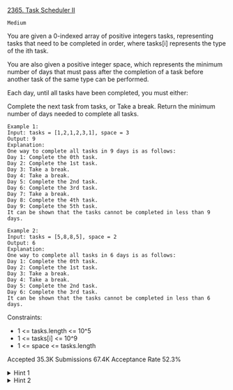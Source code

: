 [2365. Task Scheduler II](https://leetcode.com/problems/task-scheduler-ii/)

`Medium`

You are given a 0-indexed array of positive integers tasks, representing tasks that need to be completed in order, where tasks[i] represents the type of the ith task.

You are also given a positive integer space, which represents the minimum number of days that must pass after the completion of a task before another task of the same type can be performed.

Each day, until all tasks have been completed, you must either:

Complete the next task from tasks, or
Take a break.
Return the minimum number of days needed to complete all tasks.

```
Example 1:
Input: tasks = [1,2,1,2,3,1], space = 3
Output: 9
Explanation:
One way to complete all tasks in 9 days is as follows:
Day 1: Complete the 0th task.
Day 2: Complete the 1st task.
Day 3: Take a break.
Day 4: Take a break.
Day 5: Complete the 2nd task.
Day 6: Complete the 3rd task.
Day 7: Take a break.
Day 8: Complete the 4th task.
Day 9: Complete the 5th task.
It can be shown that the tasks cannot be completed in less than 9 days.

Example 2:
Input: tasks = [5,8,8,5], space = 2
Output: 6
Explanation:
One way to complete all tasks in 6 days is as follows:
Day 1: Complete the 0th task.
Day 2: Complete the 1st task.
Day 3: Take a break.
Day 4: Take a break.
Day 5: Complete the 2nd task.
Day 6: Complete the 3rd task.
It can be shown that the tasks cannot be completed in less than 6 days.
``` 

Constraints:

- 1 <= tasks.length <= 10^5
- 1 <= tasks[i] <= 10^9
- 1 <= space <= tasks.length

Accepted
35.3K
Submissions
67.4K
Acceptance Rate
52.3%

<details>
<summary>Hint 1</summary>

Try taking breaks as late as possible, such that tasks are still spaced appropriately.

</details>
<details>
<summary>Hint 2</summary>

Whenever considering whether to complete the next task, if it is not the first task of its type, check how many days ago the previous task was completed and add an appropriate number of breaks.

</details>
